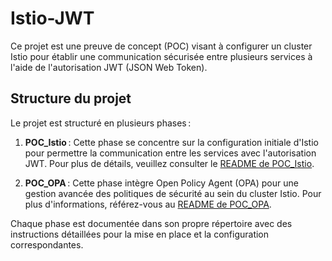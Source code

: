 # Istio-JWT

Ce projet est une preuve de concept (POC) visant à configurer un cluster Istio pour établir une communication sécurisée entre plusieurs services à l'aide de l'autorisation JWT (JSON Web Token).

## Structure du projet

Le projet est structuré en plusieurs phases :

1. **POC_Istio** : Cette phase se concentre sur la configuration initiale d'Istio pour permettre la communication entre les services avec l'autorisation JWT. Pour plus de détails, veuillez consulter le [README de POC_Istio](https://github.com/YoyoKaraZ/Istio-JWT/tree/main/POC_Istio).

2. **POC_OPA** : Cette phase intègre Open Policy Agent (OPA) pour une gestion avancée des politiques de sécurité au sein du cluster Istio. Pour plus d'informations, référez-vous au [README de POC_OPA](https://github.com/YoyoKaraZ/Istio-JWT/tree/main/POC_OPA).

Chaque phase est documentée dans son propre répertoire avec des instructions détaillées pour la mise en place et la configuration correspondantes.